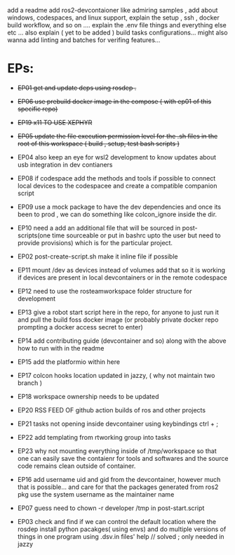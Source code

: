 add a readme
add ros2-devcontaioner like admiring samples ,
add about windows, codespaces, and linux support, 
explain the setup , ssh , docker build workflow, and so on .... 
explain the .env file things and everything else etc ...
also explain ( yet to be added ) build tasks configurations... 
might also wanna add linting and batches for verifing features...


# EPs:

- ~~EP01 get and update deps using rosdep .~~
- ~~EP06 use prebuild docker image in the compose ( with ep01 of this specific repo)~~ 
- ~~EP19 x11 TO USE XEPHYR~~
- ~~EP05 update the file execution permission level for the .sh files in the root of this workspace ( build , setup, test bash scripts )~~
- EP04 also keep an eye for wsl2 development to know updates about usb integration in dev contianers
- EP08 if codespace add the methods and tools if possible to connect local devices to the codespacee and create a compatible companion script 
- EP09 use a mock package to have the dev dependencies and once its been to prod , we can do something like colcon_ignore inside the dir.
- EP10 need a add an additional file that will be sourced in post-scripts(one time sourceable or put in bashrc upto the user but need to provide provisions) which is for the particular project.
- EP02 post-create-script.sh make it inline file if possible 
- EP11 mount /dev as devices instead of volumes add that so it is working if devices are present in local devcontainers or in the remote codespace
- EP12 need to use the rosteamworkspace folder structure for development
- EP13 give a robot start script here in the repo, for anyone to just run it and pull the build foss docker image (or probably private docker repo prompting a docker access secret to enter) 
- EP14 add contributing guide (devcontainer and so) along with the above how to run with in the readme 
- EP15 add the platformio within here 
- EP17 colcon hooks location updated in jazzy, ( why not maintain two branch )
- EP18 workspace ownership needs to be updated
- EP20 RSS FEED OF github action builds of ros and other projects
- EP21 tasks not opening inside devcontainer using keybindings ctrl + ;
- EP22 add templating from rtworking group into tasks
- EP23 why not mounting everything inside of /tmp/workspace so that one can easily save the contaienr for tools and softwares and the source code remains clean outside of container.



- EP16 add username uid and gid from the devcontainer, however much that is possible... and care for that the packages generated from ros2 pkg use the system username as the maintainer name
- EP07 guess need to chown -r developer /tmp in post-start.script





- EP03 check and find if we can control the default location where the rosdep install python pacakges( using envs) and do multiple versions of things in one program using .dsv.in files' help // solved ; only needed in jazzy 